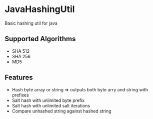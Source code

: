 # JavaHashingUtil
Basic hashing util for java
## Supported Algorithms
- SHA 512
- SHA 256
- MD5
## Features
- Hash byte array or string => outputs both byte arry and string with prefixes
- Salt hash with unlimited byte prefix
- Salt hash with unlimited salt iterations
- Compare unhashed string against hashed string
